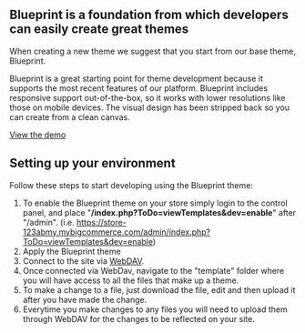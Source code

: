 ## Blueprint is a foundation from which developers can easily create great themes

When creating a new theme we suggest that you start from our base theme, Blueprint.

Blueprint is a great starting point for theme development because it supports the most recent features of our platform. Blueprint includes responsive support out-of-the-box, so it works with lower resolutions like those on mobile devices. The visual design has been stripped back so you can create from a clean canvas.

[View the demo](https://blueprint-demo.mybigcommerce.com)

## Setting up your environment

Follow these steps to start developing using the Blueprint theme:

1.  To enable the Blueprint theme on your store simply login to the control panel, and place "**/index.php?ToDo=viewTemplates&dev=enable**" after "/admin".
    (i.e. https://store-123abmy.mybigcommerce.com/admin/index.php?ToDo=viewTemplates&dev=enable)
2.  Apply the Blueprint theme
3.  Connect to the site via [WebDAV](https://support.bigcommerce.com/questions/1513/How+do+I+connect+to+WebDAV%3F).
4.  Once connected via WebDav, navigate to the "template" folder where you will have access to all the files that make up a theme.
5.  To make a change to a file, just download the file, edit and then upload it after you have made the change.
6.  Everytime you make changes to any files you will need to upload them through WebDAV for the changes to be reflected on your site.
